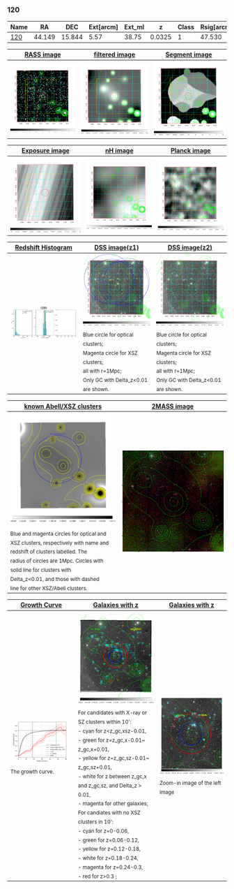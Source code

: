 <div STYLE="page-break-after: always;"></div>

### 120

|Name          |RA          |DEC      | Ext[arcm] | Ext_ml | z    | Class| Rsig[arcmin] | CRsig[c/s] | CR500[c/s] | R500[Mpc] |L500[erg/s]|F500[erg/s/cm^2]| M500[Msun]|Tx[keV]|beta|GC(XSZ,Delta_z<0.01)| GC(OPT,Delta_z<0.01)|GC|alias|
|--------------|------------|------------|---|---|-----------|--------|------|------|----|----|----|----|----|----|----|----|----|----|---|
|[120](script/120.md)     | 44.149       | 15.844       | 5.57    | 38.75   | 0.0325 | 1   | 47.530 |0.510 |0.462 |0.696 |1.815e+43 |7.455e-12 |9.899e+13 |2.150 |0.439 |-, |A, N, |A, |t285|

|[RASS image](../image/120/120_img.pdf)|[filtered image](../image/120/120_fil.pdf)|[Segment image](../image/120/120_seg.pdf)|
|-------------------|--------------------|-------------------|
| <img src="../image/120/120_img.png" width="300">  | <img src="../image/120/120_fil.png" width="300">   | <img src="../image/120/120_seg.png" width="300">  |

|[Exposure image](../image/120/120_mex.pdf)| [nH image](../image/120/120_nh.pdf)| [Planck image](../image/120/120_p.pdf)|
|-------------------|--------------------|-------------------|
|<img src="../image/120/120_mex.png" width="300">   | <img src="../image/120/120_nh.png" width="300">    | <img src="../image/120/120_p.png" width="300"> |

|[Redshift Histogram](../image/120/120_zg.pdf) | [DSS image(z1)](../image/120/120_dss_z1.pdf)      |  [DSS image(z2)](../image/120/120_dss_z2.pdf)    |
|-------------------|--------------------|-------------------|
|<img src="../image/120/120_zg.png" width="300"> |<img src="../image/120/120_dss_z1.png" width="300"> <sub><br>Blue circle for optical clusters; <br>Magenta circle for XSZ clusters; <br>all with r=1Mpc; <br>Only GC with Delta_z<0.01 are shown. </sub>| <img src="../image/120/120_dss_z2.png" width="300"><sub><br>Blue circle for optical clusters; <br>Magenta circle for XSZ clusters; <br>all with r=1Mpc; <br>Only GC with Delta_z<0.01 are shown. </sub> |

|[known Abell/XSZ clusters](../image/120/120_m.pdf) | [2MASS image](../image/120/120_2mass.pdf)      |
|-------------------|-------------------|
|<img src=../image/120/120_m.png width="300"> <sub><br>Blue and magenta circles for optical and <br>XSZ clusters, respectively with name and <br>redshift of clusters labelled. The <br>radius of circles are 1Mpc. Circles with <br>solid line for clusters with <br>Delta_z<0.01, and those with dashed <br>line for other XSZ/Abell clusters.        </sub>|<img src="../image/120/120_2mass.png" width="300">  |

|[Growth Curve](../image/120/120_gca_all.png) |[Galaxies with z](../image/120/120_opt_ned.pdf) |[Galaxies with z](../image/120/120_opt_ned_zoom.pdf) |
|-------------------|-------------------|-------------------|
| <img src="../image/120/120_gca_all.png" width="300"> <sub><br>The growth curve.</sub>| <img src=../image/120/120_opt_ned.png width="300"> <br><sub> For candidates with X-ray or SZ clusters within 10': <br> - cyan for z<z_gc,xsz-0.01, <br> - green for z=z_gc,x-0.01~ z_gc,x+0.01, <br> - yellow for z=z_gc,sz-0.01~ z_gc,sz+0.01, <br> - white for z between z_gc,x and z_gc,sz, and Delta_z > 0.01, <br> - magenta for other galaxies; <br>For candiates with no XSZ clusters in 10': <br> - cyan for z=0-0.06, <br> - green for z=0.06-0.12, <br> - yellow for z=0.12-0.18, <br> - white for z=0.18-0.24, <br> - magenta for z=0.24-0.3, <br> - red for z>0.3 ;  </sub>|<img src=../image/120/120_opt_ned_zoom.png width="300">  <br><sub> Zoom-in image of the left image</sub>|




